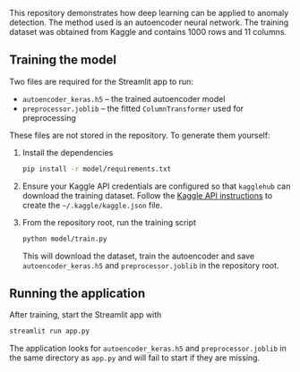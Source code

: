 This repository demonstrates how deep learning can be applied to anomaly detection.
The method used is an autoencoder neural network.
The training dataset was obtained from Kaggle and contains 1000 rows and 11 columns.

## Training the model

Two files are required for the Streamlit app to run:

* `autoencoder_keras.h5` – the trained autoencoder model
* `preprocessor.joblib` – the fitted `ColumnTransformer` used for preprocessing

These files are not stored in the repository. To generate them yourself:

1. Install the dependencies

   ```bash
   pip install -r model/requirements.txt
   ```

2. Ensure your Kaggle API credentials are configured so that `kagglehub` can download the training dataset.
   Follow the [Kaggle API instructions](https://github.com/Kaggle/kaggle-api#api-credentials) to create the `~/.kaggle/kaggle.json` file.

3. From the repository root, run the training script

   ```bash
   python model/train.py
   ```

   This will download the dataset, train the autoencoder and save `autoencoder_keras.h5`
   and `preprocessor.joblib` in the repository root.

## Running the application

After training, start the Streamlit app with

```bash
streamlit run app.py
```

The application looks for `autoencoder_keras.h5` and `preprocessor.joblib` in the
same directory as `app.py` and will fail to start if they are missing.
